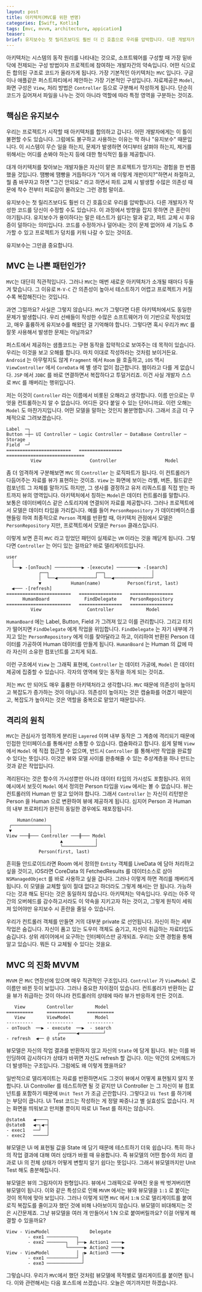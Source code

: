 ```yaml
---
layout: post
title: 아키텍처(MVC를 위한 변명)
categories: [Swift, Kotlin]
tags: [mvc, mvvm, architecture, appication]
teaser:
brief: 유지보수는 첫 릴리즈보다도 훨씬 더 긴 호흡으로 우리를 압박합니다. 다른 개발자가 작성한 코드를 당신이 수정할 수도 있습니다. 이 과정에서 방향을 잡지 못하면 큰 혼란이 야기됩니다. 유지보수가 용이하다는 말은 테스트가 쉽다는 말과 같고, 파트 교체 시 후유증이 덜하다는 의미입니다. 코드를 수정하거나 덜어내는 것이 문제 없어야 새 기능도 추가할 수 있고 프로젝트가 덩치를 키워 나갈 수 있는 것이죠.
---
```


아키텍처는 시스템의 동작 원리를 나타내는 것으로, 소프트웨어를 구성할 때 가장 밑바닥에 전제되는 구성 방법이자 프로젝트에 참여하는 개발자간의 약속입니다. 어떤 식으로든 합의된 구조로 코드가 올라가게 됩니다. 가장 기본적인 아키텍처는 `MVC` 입니다. 구글이나 애플같은 퍼스트파티에서 제안하는 가장 기본적인 구성입니다. 자료제공은 `Model`, 화면 구성은 `View`, 처리 방법은 `Controller` 등으로 구분해서 작성하게 됩니다. 단순히 코드가 길어져서 파일을 나누는 것이 아니라 역할에 따라 특정 영역을 구분하는 것이죠.

## 핵심은 유지보수

우리는 프로젝트가 시작할 때 아키텍처를 합의하고 갑니다. 어떤 개발자에게는 이 틀이 불편할 수도 있습니다. 그럼에도 불구하고 사용하는 이유는 딱 하나 "유지보수" 때문입니다. 이 시스템이 무슨 일을 하는지, 문제가 발생하면 어디부터 살펴야 하는지, 제거를 위해서는 어디를 손봐야 하는지 등에 대한 형식적인 틀을 제공합니다.

대개 아키텍처를 찾아보는 개발자들은 자신이 맡은 프로젝트가 망가지는 경험을 한 번쯤 했을 것입니다. 땜빵에 땜빵을 거듭하다가 "이거 왜 이렇게 개판이지?"하면서 좌절하고, 뭘 좀 바꾸자고 하면 "그건 안되요." 라고 하면서 파트 교체 시 발생할 수많은 의존성 때문에 착수 전부터 피로감이 몰려오는 그런 경험 말이죠.

유지보수는 첫 릴리즈보다도 훨씬 더 긴 호흡으로 우리를 압박합니다. 다른 개발자가 작성한 코드를 당신이 수정할 수도 있습니다. 이 과정에서 방향을 잡지 못하면 큰 혼란이 야기됩니다. 유지보수가 용이하다는 말은 테스트가 쉽다는 말과 같고, 파트 교체 시 후유증이 덜하다는 의미입니다. 코드를 수정하거나 덜어내는 것이 문제 없어야 새 기능도 추가할 수 있고 프로젝트가 덩치를 키워 나갈 수 있는 것이죠.

유지보수는 그만큼 중요합니다.

## MVC 는 나쁜 패턴인가?

`MVC`는 대단히 직관적입니다. 그러나 `MVC`는 매번 새로운 아키텍처가 소개될 때마다 두들겨 맞습니다. 그 이유로 `M-V-C` 간 의존성이 높아서 테스트하기 어렵고 프로젝트가 커질수록 복잡해진다는 것입니다.

과연 그럴까요? 사실은 그렇지 않습니다. `MVC`가 그렇다면 다른 아키텍처에서도 동일한 문제가 발생합니다. 우리 선배들이 작성한 수많은 소프트웨어가 이 기반으로 작성되었고, 매우 훌륭하게 유지보수를 해왔던 걸 기억해야 합니다. 그렇다면 혹시 우리가 `MVC` 를 잘못 사용해서 발생한 문제는 아닐까요?

퍼스트에서 제공하는 샘플코드는 구현 동작을 집약적으로 보여주는 데 목적이 있습니다. 우리는 이것을 보고 오해를 합니다. 마치 이대로 작성하라는 것처럼 보이거든요. `Android` 는 아무렇지도 않게 `Fragment` 에서 `Room` 을 호출하고, `iOS` 역시 `ViewController` 에서 `CoreData` 에 별 생각 없이 접근합니다. 웹이라고 다를 게 없습니다. `JSP` 에서 `JDBC` 를 바로 연결하면서 복잡하다고 투덜거리죠. 이건 사실 개발자 스스로 `MVC` 를 깨버리는 행위입니다.

저는 이것이 `Controller` 라는 이름에서 비롯된 오해라고 생각합니다. 이름 만으로는 무엇을 컨트롤하는지 알 수 없습니다. 어디든 갖다 붙일 수 있는 단어니까요. 이런 오해는 `Model` 도 마찬가지입니다. 어떤 모델을 말하는 것인지 불분명합니다. 그래서 조금 더 구체적으로 그려보겠습니다.

```
Label  ─┐
Button ─┼─ UI Controller ─ Logic Controller ─ DataBase Controller ─ Storage
Field  ─┘
========================   ================   =============================
         View                  Controller                  Model
```

좀 더 엄격하게 구분해보면 `MVC` 의 `Controller` 는 로직파트가 됩니다. 이 컨트롤러가 다듬어주는 자료를 뷰가 표현하는 것이죠. `View` 는 화면에 보이는 라벨, 버튼, 필드같은 컴포넌트 그 자체를 말하기도 하지만, 그 생사를 결정하고 유저 리쿼스트를 직접 받는 파트까지 뷰의 영역입니다. 아키텍처에서 칭하는 `Model`은 데이터 컨트롤러를 말합니다. 보통은 데이터베이스 같은 스토리지에 연결되어 자료를 제공합니다. 그러나 프로젝트에서 모델은 데이터 타입을 가리킵니다. 예를 들어 `PersonRepository` 가 데이터베이스를 핸들링 하여 최종적으로 `Person` 객체를 반환할 때, 아키텍처 관점에서 모델은  `PersonRepository` 지만, 프로젝트에서 모델은 `Person` 클래스입니다.

이렇게 보면 흔히 `MVC` 라고 믿었던 패턴이 실제로는 `VM` 이라는 것을 깨닫게 됩니다. 그렇다면 `Controller` 는 어디 있는 걸까요? 바로 델리게이트입니다.

```
user
  │
  └──▶ -[onTouch] ──────────▶ -[execute] ────────▶ -[search]
            ┌──┐                 ┌──┐                 │
            │  └──◀──────────────┘  └──◀──────────────┘
            ▼           Human(name)          Person(first, last)
  ◀─── -[refresh]
========================   ================   ================
      HumanBoard             FindDelegate     PersonRepository
========================   ================   ================
         View                 Controller            Model
```

`HumanBoard` 에는 Label, Button, Field 가 그려져 있고 이를 관리합니다. 그리고 터치가 떨어지면 `FindDelegate` 에게 작업을 위임합니다. `FindDelegate` 는 자기 내부에 가지고 있는 `PersonRepository` 에게 이를 찾아달라고 하고, 이리하여 반환된 Person 데이터를 가공하여 Human 데이터를 만들게 됩니다. `HumanBoard` 는 Human 의 값에 따라 자신이 소유한 컴포넌트를 고치게 되죠.

이런 구조에서 `View` 는  그래픽 표현에, `Controller` 는 데이터 가공에, `Model` 은 데이터 제공에 집중할 수 있습니다. 각자의 영역에 맞는 동작을 하게 되는 것이죠.

저는 `MVC` 만 되어도 매우 훌륭한 아키텍처라고 생각합니다. `MVC` 때문에 의존성이 높아지고 복잡도가 증가하는 것이 아닙니다. 의존성이 높아지는 것은 캡슐화를 어겼기 때문이고, 복잡도가 높아지는 것은 역할을 중복으로 맡았기 때문입니다.

## 격리의 원칙

`MVC`는 관심사가 엄격하게 분리된 `Layered` 이며 내부 동작은 그 계층에 격리되기 때문에 인접한 인터페이스를 통해서만 소통할 수 있습니다. 캡슐화라고 합니다. 쉽게 말해 `View` 에서 `Model` 에 직접 접근할 수 없으며, 반드시 `Controller` 를 통해서만 작업을 완료할 수 있다는 뜻입니다. 이것은 뷰와 모델 사이를 완충해줄 수 있는 추상계층을 하나 만드는 것과 같은 작업입니다.

격리된다는 것은 함수의 가시성뿐만 아니라 데이터 타입의 가시성도 포함됩니다. 위의 예시에서 보듯이 `Model` 에서 정의한 Person 타입을 `View` 에서는 볼 수 없습니다. 뷰는 컨트롤러의 Human 만 알고 있어야 합니다. 그래서 `Controller` 는 자신이 리턴받은 Person 을 Human 으로 변환하여 뷰에 제공하게 됩니다. 심지어 Person 과 Human 의 내부 프로퍼티가 완전히 동일한 경우에도 재포장됩니다.

```
    Human(name)
 ┌──────────────┐
 ▼              │
View ───╫─── Controller ───╫─── Model
                    ▲            │
                    └────────────┘
            Person(first, last)
```

흔히들 안드로이드라면 Room 에서 정의한 `Entity` 객체를 LiveData 에 담아 처리하고 싶을 것이고, iOS라면 CoreData 의 FetchedResults 를 데이터소스로 삼아  `NSManagedObject` 를 바로 사용하고 싶을 겁니다. 그러나 이렇게 하면 격리를 깨버리게 됩니다. 이 모델을 교체할 일이 절대 없다고 하더라도 그렇게 해서는 안 됩니다. 가능하다는 것과 해도 된다는 것은 동일하지 않습니다. 아키텍처는 약속입니다. 우리는 아주 약간의 오버헤드를 감수하고서라도 이 약속을 지키고자 하는 것이고, 그렇게 원칙이 세워져 있어야만 유지보수 시 혼란을 줄일 수 있습니다.

우리가 컨트롤러 객체를 만들면 거의 대부분 private 로 선언됩니다. 자신이 하는 세부 작업은 숨깁니다. 자신이 품고 있는 도우미 객체도 숨기고, 자신이 취급하는 자료타입도 숨깁니다. 상위 레이어에서 요구하는 인터페이스만 공개되죠. 우리는 오랜 경험을 통해 알고 있습니다. 뭐든 다 교체될 수 있다는 것을요.

## MVC 의 진화 MVVM

`MVVM` 은 `MVC` 연장선에 있으며 매우 직관적인 구조입니다. `Controller` 가 `ViewModel` 로 이름만 바뀐 듯이 보입니다. 그러나 중요한 차이점이 있습니다. 컨트롤러가 반환하는 값을 뷰가 취급하는 것이 아니라 컨트롤러의 상태에 따라 뷰가 반응하게 만든 것이죠.

```
   View        Controller        Model
==========     ==========     ==========
   View        ViewModel         Model
----------     ----------     ----------
- onTouch  ──▶ - execute  ──▶  - search
                   ┌──────◀─────────┘
- refresh  ◀── @ state
```

뷰모델은 자신의 작업 결과를 반환하지 않고 자신의 `State` 에 담게 됩니다. 뷰는 이를 바인딩하여 감시하다가 상태가 바뀌면 자신도 refresh 할 겁니다. 이는 약간의 오버헤드가 더 발생하는 구조입니다. 그럼에도 왜 이렇게 했을까요?

일반적으로 델리게이트는 자료를 반환하면서도 그것이 뷰에서 어떻게 표현될지 알지 못합니다. Ui Controller 를 테스트하면 될 것 같지만 Ui Controller 는 그 자신이 뷰 컴포넌트를 포함하기 때문에 `Unit Test` 가 조금 곤란합니다. 그렇다고 `Ui Test` 를 하기에는 부담이 큽니다. Ui Test 코드는 작성하는 게 정말 짜증나고 별 실효성도 없습니다. 저는 화면을 띄워보고 만저볼 뿐이지 따로 Ui Test 를 하지는 않습니다.

```
@stateA   ◀────┐
@stateB   ◀─┐◀─┤
- exec1   ──┘  │
- exec2   ─────┘
```

뷰모델은 Ui 에 표현될 값을 State 에 담기 때문에 테스트하기 더욱 쉽습니다. 특히 하나의 작업 결과에 대해 여러 상태가 바뀔 때 유용합니다. 즉 뷰모델의 어떤 함수의 처리 결과로 Ui 의 전체 상태가 어떻게 변할지 알기 쉽다는 뜻입니다. 그래서 뷰모델까지만 Unit Test 해도 충분해집니다.

뷰모델은 뷰의 그림자이자 원형입니다. 뷰에서 그래픽으로 꾸며진 옷을 싹 벗겨버리면 뷰모델이 됩니다. 이와 같은 특성으로 인해 `MVVM` 에서는 뷰와 뷰모델을 `1:1` 로 붙이는 것이 목적에 맞아 보입니다. 그러나 이렇게 되면 `MVC` 에서 `1:N` 으로 델리게이트를 붙여 로직 복잡도를 줄이고자 했던 것에 비해 나아보이지 않습니다. 뷰모델이 비대해지는 것은 시간문제죠. 그냥 뷰모델을 여러 개 만들어서 1:N 으로 붙여버릴까요? 이걸 어떻게 해결할 수 있을까요?

```
View - ViewModel               Delegate
        - exe1 ───────────┐
        - exe2 ───────┐   ├──▶ Action1 ────▶
                      └──────▶ Action2 ────▶
View - ViewModel          │ ┌▶ Action3 ────▶
        - exe1 ───────────┘ │
        - exe3 ─────────────┘
```

그렇습니다. 우리가 `MVC`에서 했던 것처럼 뷰모델에 목적별로 델리게이트를 붙이면 됩니다. 이와 관련해서는 다음 포스트에 쓰겠습니다. 오늘은 여기까지만 하겠습니다.

